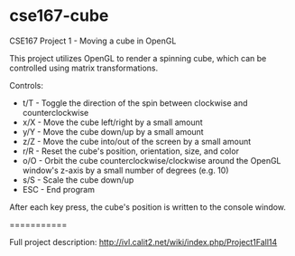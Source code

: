 cse167-cube
===========

CSE167 Project 1 - Moving a cube in OpenGL

This project utilizes OpenGL to render a spinning cube, which can be controlled using matrix transformations.

Controls:

* t/T - Toggle the direction of the spin between clockwise and counterclockwise
* x/X - Move the cube left/right by a small amount
* y/Y - Move the cube down/up by a small amount
* z/Z - Move the cube into/out of the screen by a small amount
* r/R - Reset the cube's position, orientation, size, and color
* o/O - Orbit the cube counterclockwise/clockwise around the OpenGL window's z-axis by a small number of degrees (e.g. 10)
* s/S - Scale the cube down/up
* ESC - End program 

After each key press, the cube's position is written to the console window.

===========

Full project description: http://ivl.calit2.net/wiki/index.php/Project1Fall14

